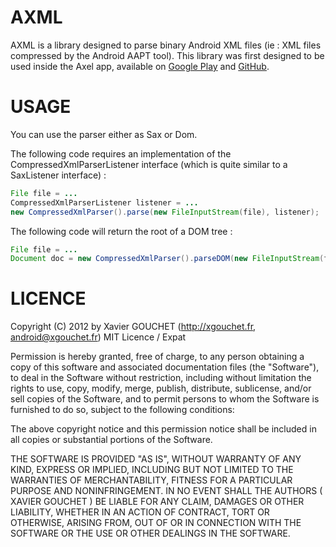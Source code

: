 AXML
====

AXML is a library designed to parse binary Android XML files (ie : XML files compressed by the Android AAPT tool). This library was first designed to be used inside the Axel app, available on [Google Play](https://play.google.com/store/apps/details?id=fr.xgouchet.xmleditor) and [GitHub](https://github.com/xgouchet/Axel). 

USAGE
=====

You can use the parser either as Sax or Dom. 

The following code requires an implementation of the CompressedXmlParserListener interface (which is quite similar to a SaxListener interface) : 

```java
File file = ... 
CompressedXmlParserListener listener = ...
new CompressedXmlParser().parse(new FileInputStream(file), listener);
```

The following code will return the root of a DOM tree : 

```java
File file = ... 
Document doc = new CompressedXmlParser().parseDOM(new FileInputStream(file));
```



LICENCE
=======

Copyright (C) 2012 by Xavier GOUCHET (http://xgouchet.fr, android@xgouchet.fr)
MIT Licence / Expat

Permission is hereby granted, free of charge, to any person obtaining a copy
of this software and associated documentation files (the "Software"), to deal
in the Software without restriction, including without limitation the rights
to use, copy, modify, merge, publish, distribute, sublicense, and/or sell
copies of the Software, and to permit persons to whom the Software is
furnished to do so, subject to the following conditions:

The above copyright notice and this permission notice shall be included in
all copies or substantial portions of the Software.

THE SOFTWARE IS PROVIDED "AS IS", WITHOUT WARRANTY OF ANY KIND, EXPRESS OR
IMPLIED, INCLUDING BUT NOT LIMITED TO THE WARRANTIES OF MERCHANTABILITY,
FITNESS FOR A PARTICULAR PURPOSE AND NONINFRINGEMENT. IN NO EVENT SHALL THE
AUTHORS ( XAVIER GOUCHET ) BE LIABLE FOR ANY CLAIM, DAMAGES OR OTHER
LIABILITY, WHETHER IN AN ACTION OF CONTRACT, TORT OR OTHERWISE, ARISING FROM,
OUT OF OR IN CONNECTION WITH THE SOFTWARE OR THE USE OR OTHER DEALINGS IN
THE SOFTWARE.